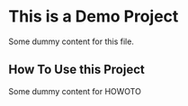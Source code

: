 # This is a Demo Project

Some dummy content for this file.

## How To Use this Project

Some dummy content for HOWOTO